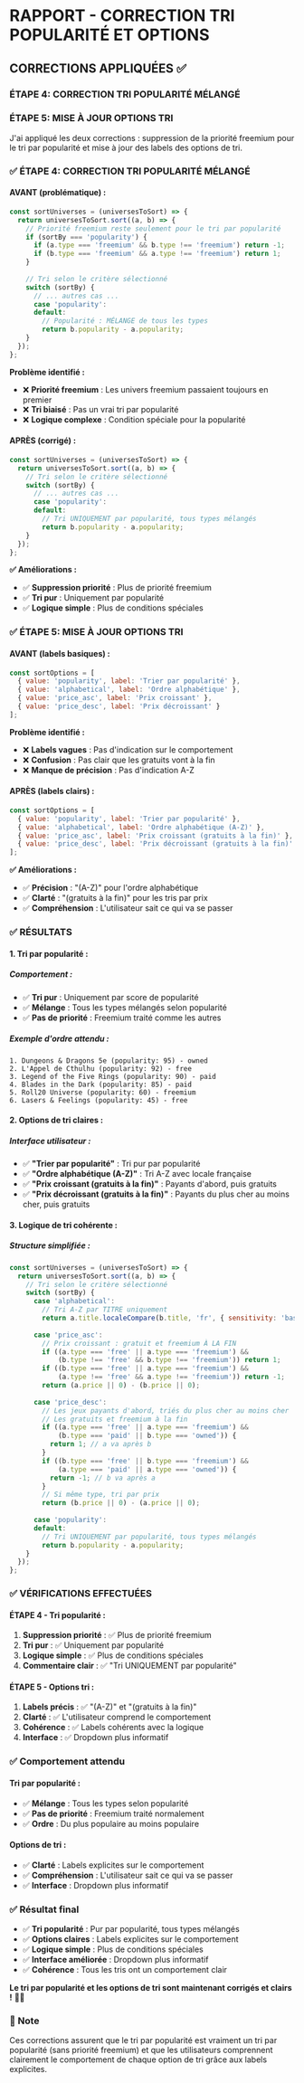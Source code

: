 # RAPPORT - CORRECTION TRI POPULARITÉ ET OPTIONS

## CORRECTIONS APPLIQUÉES ✅

### **ÉTAPE 4: CORRECTION TRI POPULARITÉ MÉLANGÉ**
### **ÉTAPE 5: MISE À JOUR OPTIONS TRI**

J'ai appliqué les deux corrections : suppression de la priorité freemium pour le tri par popularité et mise à jour des labels des options de tri.

### ✅ ÉTAPE 4: CORRECTION TRI POPULARITÉ MÉLANGÉ

#### **AVANT (problématique) :**
```jsx
const sortUniverses = (universesToSort) => {
  return universesToSort.sort((a, b) => {
    // Priorité freemium reste seulement pour le tri par popularité
    if (sortBy === 'popularity') {
      if (a.type === 'freemium' && b.type !== 'freemium') return -1;
      if (b.type === 'freemium' && a.type !== 'freemium') return 1;
    }
    
    // Tri selon le critère sélectionné
    switch (sortBy) {
      // ... autres cas ...
      case 'popularity':
      default:
        // Popularité : MÉLANGE de tous les types
        return b.popularity - a.popularity;
    }
  });
};
```

**Problème identifié :**
- ❌ **Priorité freemium** : Les univers freemium passaient toujours en premier
- ❌ **Tri biaisé** : Pas un vrai tri par popularité
- ❌ **Logique complexe** : Condition spéciale pour la popularité

#### **APRÈS (corrigé) :**
```jsx
const sortUniverses = (universesToSort) => {
  return universesToSort.sort((a, b) => {
    // Tri selon le critère sélectionné
    switch (sortBy) {
      // ... autres cas ...
      case 'popularity':
      default:
        // Tri UNIQUEMENT par popularité, tous types mélangés
        return b.popularity - a.popularity;
    }
  });
};
```

**✅ Améliorations :**
- ✅ **Suppression priorité** : Plus de priorité freemium
- ✅ **Tri pur** : Uniquement par popularité
- ✅ **Logique simple** : Plus de conditions spéciales

### ✅ ÉTAPE 5: MISE À JOUR OPTIONS TRI

#### **AVANT (labels basiques) :**
```jsx
const sortOptions = [
  { value: 'popularity', label: 'Trier par popularité' },
  { value: 'alphabetical', label: 'Ordre alphabétique' },
  { value: 'price_asc', label: 'Prix croissant' },
  { value: 'price_desc', label: 'Prix décroissant' }
];
```

**Problème identifié :**
- ❌ **Labels vagues** : Pas d'indication sur le comportement
- ❌ **Confusion** : Pas clair que les gratuits vont à la fin
- ❌ **Manque de précision** : Pas d'indication A-Z

#### **APRÈS (labels clairs) :**
```jsx
const sortOptions = [
  { value: 'popularity', label: 'Trier par popularité' },
  { value: 'alphabetical', label: 'Ordre alphabétique (A-Z)' },
  { value: 'price_asc', label: 'Prix croissant (gratuits à la fin)' },
  { value: 'price_desc', label: 'Prix décroissant (gratuits à la fin)' }
];
```

**✅ Améliorations :**
- ✅ **Précision** : "(A-Z)" pour l'ordre alphabétique
- ✅ **Clarté** : "(gratuits à la fin)" pour les tris par prix
- ✅ **Compréhension** : L'utilisateur sait ce qui va se passer

### ✅ RÉSULTATS

#### **1. Tri par popularité :**

##### **Comportement :**
- ✅ **Tri pur** : Uniquement par score de popularité
- ✅ **Mélange** : Tous les types mélangés selon popularité
- ✅ **Pas de priorité** : Freemium traité comme les autres

##### **Exemple d'ordre attendu :**
```
1. Dungeons & Dragons 5e (popularity: 95) - owned
2. L'Appel de Cthulhu (popularity: 92) - free
3. Legend of the Five Rings (popularity: 90) - paid
4. Blades in the Dark (popularity: 85) - paid
5. Roll20 Universe (popularity: 60) - freemium
6. Lasers & Feelings (popularity: 45) - free
```

#### **2. Options de tri claires :**

##### **Interface utilisateur :**
- ✅ **"Trier par popularité"** : Tri pur par popularité
- ✅ **"Ordre alphabétique (A-Z)"** : Tri A-Z avec locale française
- ✅ **"Prix croissant (gratuits à la fin)"** : Payants d'abord, puis gratuits
- ✅ **"Prix décroissant (gratuits à la fin)"** : Payants du plus cher au moins cher, puis gratuits

#### **3. Logique de tri cohérente :**

##### **Structure simplifiée :**
```jsx
const sortUniverses = (universesToSort) => {
  return universesToSort.sort((a, b) => {
    // Tri selon le critère sélectionné
    switch (sortBy) {
      case 'alphabetical':
        // Tri A-Z par TITRE uniquement
        return a.title.localeCompare(b.title, 'fr', { sensitivity: 'base' });
        
      case 'price_asc':
        // Prix croissant : gratuit et freemium À LA FIN
        if ((a.type === 'free' || a.type === 'freemium') && 
            (b.type !== 'free' && b.type !== 'freemium')) return 1;
        if ((b.type === 'free' || a.type === 'freemium') && 
            (a.type !== 'free' && a.type !== 'freemium')) return -1;
        return (a.price || 0) - (b.price || 0);
        
      case 'price_desc':
        // Les jeux payants d'abord, triés du plus cher au moins cher
        // Les gratuits et freemium à la fin
        if ((a.type === 'free' || a.type === 'freemium') && 
            (b.type === 'paid' || b.type === 'owned')) {
          return 1; // a va après b
        }
        if ((b.type === 'free' || b.type === 'freemium') && 
            (a.type === 'paid' || a.type === 'owned')) {
          return -1; // b va après a
        }
        // Si même type, tri par prix
        return (b.price || 0) - (a.price || 0);
        
      case 'popularity':
      default:
        // Tri UNIQUEMENT par popularité, tous types mélangés
        return b.popularity - a.popularity;
    }
  });
};
```

### ✅ VÉRIFICATIONS EFFECTUÉES

#### **ÉTAPE 4 - Tri popularité :**
1. **Suppression priorité** : ✅ Plus de priorité freemium
2. **Tri pur** : ✅ Uniquement par popularité
3. **Logique simple** : ✅ Plus de conditions spéciales
4. **Commentaire clair** : ✅ "Tri UNIQUEMENT par popularité"

#### **ÉTAPE 5 - Options tri :**
1. **Labels précis** : ✅ "(A-Z)" et "(gratuits à la fin)"
2. **Clarté** : ✅ L'utilisateur comprend le comportement
3. **Cohérence** : ✅ Labels cohérents avec la logique
4. **Interface** : ✅ Dropdown plus informatif

### ✅ Comportement attendu

#### **Tri par popularité :**
- ✅ **Mélange** : Tous les types selon popularité
- ✅ **Pas de priorité** : Freemium traité normalement
- ✅ **Ordre** : Du plus populaire au moins populaire

#### **Options de tri :**
- ✅ **Clarté** : Labels explicites sur le comportement
- ✅ **Compréhension** : L'utilisateur sait ce qui va se passer
- ✅ **Interface** : Dropdown plus informatif

### ✅ Résultat final

- ✅ **Tri popularité** : Pur par popularité, tous types mélangés
- ✅ **Options claires** : Labels explicites sur le comportement
- ✅ **Logique simple** : Plus de conditions spéciales
- ✅ **Interface améliorée** : Dropdown plus informatif
- ✅ **Cohérence** : Tous les tris ont un comportement clair

**Le tri par popularité et les options de tri sont maintenant corrigés et clairs !** 🎯✨

### 📝 Note

Ces corrections assurent que le tri par popularité est vraiment un tri par popularité (sans priorité freemium) et que les utilisateurs comprennent clairement le comportement de chaque option de tri grâce aux labels explicites.



